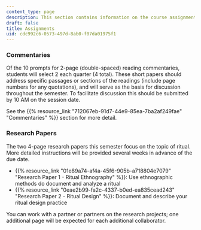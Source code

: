 ```yaml
---
content_type: page
description: This section contains information on the course assignments.
draft: false
title: Assignments
uid: cdc992c6-0573-497d-8ab0-f07da01975f1
---
```

### Commentaries

Of the 10 prompts for 2-page (double-spaced) reading commentaries, students will select 2 each quarter (4 total). These short papers should address specific passages or sections of the readings (include page numbers for any quotations), and will serve as the basis for discussion throughout the semester. To facilitate discussion this should be submitted by 10 AM on the session date.

See the {{% resource_link "712067eb-91d7-44e9-85ea-7ba2af249fae" "Commentaries" %}} section for more detail.

### Research Papers

The two 4-page research papers this semester focus on the topic of ritual. More detailed instructions will be provided several weeks in advance of the due date.

- {{% resource_link "01e89a74-af4a-45f6-905b-a718804e7079" "Research Paper 1 - Ritual Ethnography" %}}: Use ethnographic methods do document and analyze a ritual
- {{% resource_link "0eae2b99-fa2c-4337-b0ed-ea835cead243" "Research Paper 2 - Ritual Design" %}}: Document and describe your ritual design practice

You can work with a partner or partners on the research projects; one additional page will be expected for each additional collaborator.